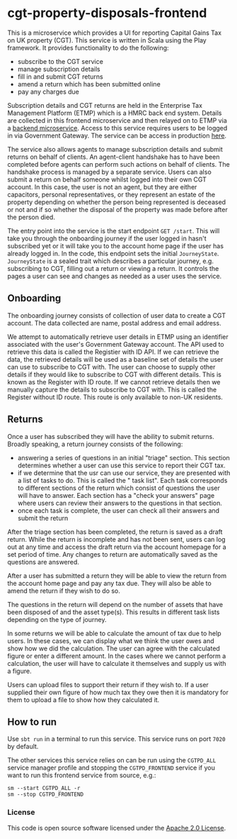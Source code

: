 # cgt-property-disposals-frontend

This is a microservice which provides a UI for reporting Capital Gains Tax on UK property (CGT). This service is written
in Scala using the Play framework. It provides functionality to do the following:

- subscribe to the CGT service
- manage subscription details
- fill in and submit CGT returns
- amend a return which has been submitted online
- pay any charges due

Subscription details and CGT returns are held in the Enterprise Tax Management Platform (ETMP) which is a HMRC back end
system. Details are collected in this frontend microservice and then relayed on to ETMP via a
[backend microservice](https://github.com/hmrc/cgt-property-disposals). Access to this service requires users to be
logged in via Government Gateway. The service can be access in
production [here](https://www.tax.service.gov.uk/capital-gains-tax-uk-property/start/report-pay-capital-gains-tax-uk-property).

The service also allows agents to manage subscription details and submit returns on behalf of clients. An agent-client
handshake has to have been completed before agents can perform such actions on behalf of clients. The handshake process
is managed by a separate service. Users can also submit a return on behalf someone whilst logged into their own
CGT account. In this case, the user is not an agent, but they are either capacitors, personal representatives, or they
represent an estate of the property depending on whether the person being represented is deceased or not and if so
whether
the disposal of the property was made before after the person died.

The entry point into the service is the start endpoint `GET /start`. This will take you through the onboarding journey
if the user logged in hasn't subscribed yet or it will take you to the account home page if the user has already logged
in. In the code, this endpoint sets the initial `JourneyState`. `JourneyState` is a sealed
trait which describes a particular journey, e.g. subscribing to CGT, filling out a return or viewing a return. It
controls
the pages a user can see and changes as needed as a user uses the service.

## Onboarding

The onboarding journey consists of collection of user data to create a CGT account. The data collected are name, postal
address and email address.

We attempt to automatically retrieve user details in ETMP using an identifier associated with the user's Government
Gateway
account. The API used to retrieve this data is called the Registier with ID API. If we can retrieve the data, the
retrieved
details will be used as a baseline set of details the user can use to subscribe to CGT with. The user can choose to
supply
other details if they would like to subscribe to CGT with different details. This is known as the Register with ID
route.
If we cannot retrieve details then we manually capture the details to subscribe to CGT with. This is called the Register
without ID route. This route is only available to non-UK residents.

## Returns

Once a user has subscribed they will have the ability to submit returns. Broadly speaking, a return journey consists of
the following:

- answering a series of questions in an initial "triage" section. This section determines whether a user can use
  this service to report their CGT tax.
- if we determine that the usr can use our service, they are presented with a list of tasks to do. This is called the "
  task
  list". Each task corresponds to different sections of the return which consist of questions the user will have to
  answer.
  Each section has a "check your answers" page where users can review their answers to the questions in that section.
- once each task is complete, the user can check all their answers and submit the return

After the triage section has been completed, the return is saved as a draft return. While the return is incomplete and
has not been sent, users can log out at any time and access the draft return via the account homepage for a set period
of time. Any changes to return are automatically saved as the questions are answered.

After a user has submitted a return they will be able to view the return from the account home page and pay any tax due.
They will also be able to amend the return if they wish to do so.

The questions in the return will depend on the number of assets that have been disposed of and the asset type(s). This
results in different task lists depending on the type of journey.

In some returns we will be able to calculate the amount of tax due to help users. In these cases, we can display what we
think
the user owes and show how we did the calculation. The user can agree with the calculated figure or enter a different
amount. In
the cases where we cannot perform a calculation, the user will have to calculate it themselves and supply us with a
figure.

Users can upload files to support their return if they wish to. If a user supplied their own figure of how much tax they
owe then it is mandatory for them to upload a file to show how they calculated it.

## How to run

Use `sbt run` in a terminal to run this service. This service runs on port `7020` by default.

The other services this service relies on can be run using the `CGTPD_ALL` service manager profile and stopping the
`CGTPD_FRONTEND` service if you want to run this frontend service from source, e.g.:

```
sm --start CGTPD_ALL -r
sm --stop CGTPD_FRONTEND
```   

### License

This code is open source software licensed under
the [Apache 2.0 License]("http://www.apache.org/licenses/LICENSE-2.0.html").
